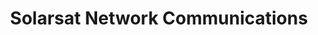 ---
title: "Solarsat Network Communications"
url: /bury-st-edmunds/solarsat-network-communications/
shop: electrical
---